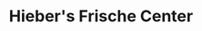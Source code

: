 ---
title: "Hieber's Frische Center"
url: /bad-krozingen/hiebers-frische-center/
shop: Supermarkt
---
